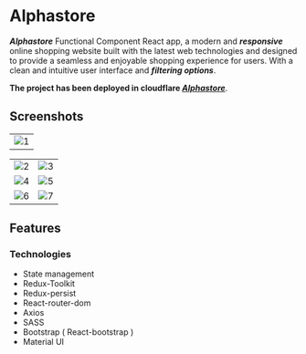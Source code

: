 # Alphastore

**_Alphastore_** Functional Component React app, a modern and **_responsive_** online shopping website built with the latest web technologies and designed to provide a seamless and enjoyable shopping experience for users. With a clean and intuitive user interface and **_filtering options_**.

**The project has been deployed in cloudflare _[Alphastore](https://alphastore.pages.dev/)_**.

## Screenshots

|                                                                                                       |
| :---------------------------------------------------------------------------------------------------- |
| ![1](https://github.com/amrmahmoud20/Alphastore/assets/83710148/6a827566-6035-480e-b221-3daa5271b122) |

|                                                                                                       |                                                                                                       |
| :---------------------------------------------------------------------------------------------------- | :---------------------------------------------------------------------------------------------------: |
| ![2](https://github.com/amrmahmoud20/Alphastore/assets/83710148/e4939ca7-e08d-453e-bc78-8c4f2ef88991) | ![3](https://github.com/amrmahmoud20/Alphastore/assets/83710148/a6e60d14-d938-425f-a0f6-b06efa3e5fa1) |
| ![4](https://github.com/amrmahmoud20/Alphastore/assets/83710148/c17cd79f-8ce8-4b60-b6d8-777e13b962ba) | ![5](https://github.com/amrmahmoud20/Alphastore/assets/83710148/2bbb99c6-51d9-42ca-9b58-9ca842e4a0c1) |
| ![6](https://github.com/amrmahmoud20/Alphastore/assets/83710148/4b61ca11-1047-4efb-9d6f-46c26903c985) | ![7](https://github.com/amrmahmoud20/Alphastore/assets/83710148/b71e2162-5522-46a2-836a-1d155bf2656f) |

## Features

### Technologies

- State management
- Redux-Toolkit
- Redux-persist
- React-router-dom
- Axios
- SASS
- Bootstrap ( React-bootstrap )
- Material UI
